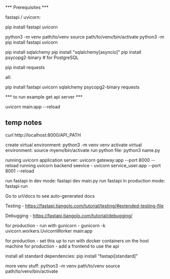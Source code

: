 *** Prerequisites ***

fastapi / uvicorn:

pip install fastapi uvicorn

python3 -m venv path/to/venv
source path/to/venv/bin/activate
python3 -m pip install fastapi uvicorn

pip install sqlalchemy
pip install "sqlalchemy[asyncio]"
pip install psycopg2-binary  # for PostgreSQL

pip install requests

all:

pip install fastapi uvicorn sqlalchemy psycopg2-binary requests

*** to run example get api server ***

uvicorn main:app --reload




## temp notes 

curl http://localhost:8000/API_PATH



create virtual environment: python3 -m venv venv
activate virtual environment: source myenv/bin/activate
run python file: python3 name.py

running uvicorn application server: uvicorn gateway:app --port 8000 --reload
running uvicorn backend seevice - uvicorn service_user:app --port 8001 --reload

run fastapi in dev mode: fastapi dev main.py
run fastapi in production mode: fastapi run

Go to url/docs to see auto-generated docs

Testing - https://fastapi.tiangolo.com/tutorial/testing/#extended-testing-file

Debugging - https://fastapi.tiangolo.com/tutorial/debugging/

for production - run with gunicorn - gunicorn -k uvicorn.workers.UvicornWorker main:app

for production - set this up to run with docker containers on the host machine
for production - add a frontend to use the api 

install all standard dependencies: pip install "fastapi[standard]"    

more venv stuff:
python3 -m venv path/to/venv 
source path/to/venv/bin/activate
